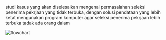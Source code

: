 studi kasus yang akan diselesaikan mengenai permasalahan seleksi penerima pekrjaan yang tidak terbuka,
dengan solusi pendataan yang lebih ketat mengunakan program komputer agar seleksi penerima pekrjaan lebih
terbuka tadak ada orang dalam



![flowchart](https://github.com/Herumudzaqi/tugas_algoritma/assets/145643925/c6d01d6d-c3cf-4b10-98dd-4efb7cc0493e)
